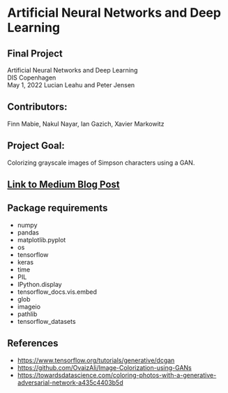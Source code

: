 # Artificial Neural Networks and Deep Learning
## Final Project  
Artificial Neural Networks and Deep Learning  
DIS Copenhagen  
May 1, 2022
Lucian Leahu and Peter Jensen 

## Contributors:
Finn Mabie, Nakul Nayar, Ian Gazich, Xavier Markowitz

## Project Goal:
Colorizing grayscale images of Simpson characters using a GAN.

## [Link to Medium Blog Post](https://medium.com/@finnmabie19/colorizing-images-using-a-gan-b7b2a5fbd790)


## Package requirements
- numpy
- pandas
- matplotlib.pyplot
- os
- tensorflow
- keras
- time
- PIL
- IPython.display
- tensorflow_docs.vis.embed
- glob
- imageio
- pathlib
- tensorflow_datasets


## References
- https://www.tensorflow.org/tutorials/generative/dcgan
- https://github.com/OvaizAli/Image-Colorization-using-GANs
- https://towardsdatascience.com/coloring-photos-with-a-generative-adversarial-network-a435c4403b5d
